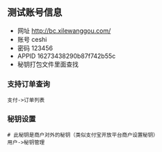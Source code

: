 ## 测试账号信息

- 网址 http://bc.xilewanggou.com/
- 账号 ceshi
- 密码 123456
- APPID 16273438290b87f742b55c
- 秘钥打包文件里面查找

### 支持订单查询

```
支付->订单列表
```

### 秘钥设置

```
# 此秘钥是商户对外的秘钥（类似支付宝开放平台商户设置秘钥）
用户->秘钥管理
```
